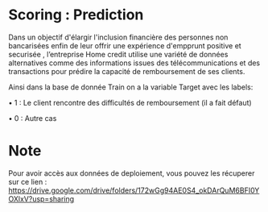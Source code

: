 # Scoring : Prediction
Dans un objectif d'élargir l'inclusion financière des personnes non bancarisées enfin de leur offrir une expérience d'empprunt positive et securisée , l’entreprise Home credit utilise une variété de données alternatives comme des informations issues des télécommunications et des transactions pour prédire la capacité de remboursement de ses clients.

Ainsi dans la base de donnée Train on a la variable Target avec les labels:

•	1 : Le client rencontre des difficultés de remboursement (il a fait défaut)

•	0 : Autre cas

# Note
Pour avoir accès aux données de deploiement, vous pouvez les récuperer sur ce lien : https://drive.google.com/drive/folders/172wGg94AE0S4_okDArQuM6BFI0YOXlxV?usp=sharing
 
